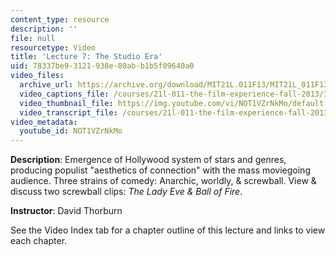 ```yaml
---
content_type: resource
description: ''
file: null
resourcetype: Video
title: 'Lecture 7: The Studio Era'
uid: 78337be9-3121-938e-80ab-b1b5f09640a0
video_files:
  archive_url: https://archive.org/download/MIT21L.011F13/MIT21L_011F13_L07_300k.mp4
  video_captions_file: /courses/21l-011-the-film-experience-fall-2013/3046c52cc5be5353a963eba5132fc5e3_NOT1VZrNkMo.vtt
  video_thumbnail_file: https://img.youtube.com/vi/NOT1VZrNkMo/default.jpg
  video_transcript_file: /courses/21l-011-the-film-experience-fall-2013/30156a5b144262aea1b1da8ae99593d4_NOT1VZrNkMo.pdf
video_metadata:
  youtube_id: NOT1VZrNkMo
---
```


**Description**: Emergence of Hollywood system of stars and genres, producing populist "aesthetics of connection" with the mass moviegoing audience. Three strains of comedy: Anarchic, worldly, & screwball. View & discuss two screwball clips: _The Lady Eve & Ball of Fire_.

**Instructor**: David Thorburn

See the Video Index tab for a chapter outline of this lecture and links to view each chapter.